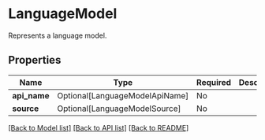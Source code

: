 # LanguageModel

Represents a language model.

## Properties
| Name | Type | Required | Description |
| ------------ | ------------- | ------------- | ------------- |
**api_name** | Optional[LanguageModelApiName] | No |  |
**source** | Optional[LanguageModelSource] | No |  |


[[Back to Model list]](../../../README.md#models-v1-link) [[Back to API list]](../../README.md#documentation-for-api-endpoints) [[Back to README]](../../README.md)
